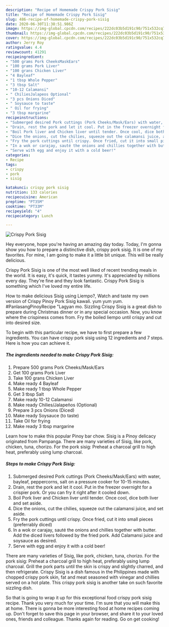 ```yaml
---
description: "Recipe of Homemade Crispy Pork Sisig"
title: "Recipe of Homemade Crispy Pork Sisig"
slug: 486-recipe-of-homemade-crispy-pork-sisig
date: 2020-06-30T11:38:51.986Z
image: https://img-global.cpcdn.com/recipes/222dc03b5d191c90/751x532cq70/crispy-pork-sisig-recipe-main-photo.jpg
thumbnail: https://img-global.cpcdn.com/recipes/222dc03b5d191c90/751x532cq70/crispy-pork-sisig-recipe-main-photo.jpg
cover: https://img-global.cpcdn.com/recipes/222dc03b5d191c90/751x532cq70/crispy-pork-sisig-recipe-main-photo.jpg
author: Jerry Roy
ratingvalue: 4.4
reviewcount: 41291
recipeingredient:
- "500 grams Pork CheeksMaskEars"
- "100 grams Pork Liver"
- "100 grans Chicken Liver"
- "4 Bayleaf"
- "1 tbsp Whole Pepper"
- "3 tbsp Salt"
- "10-12 Calamansi"
- " ChiliesJalapeos Optional"
- "3 pcs Onions Diced"
- " Soysauce to taste"
- " Oil for frying"
- "3 tbsp margarine"
recipeinstructions:
- "Submerged desired Pork cuttings (Pork Cheeks/Mask/Ears) with water, bayleaf, peppercorns, salt on a pressure cooker for 10-15 minutes."
- "Drain, rest the pork and let it cool. Put in the freezer overnight for a crispier pork. Or you can fry it right after it cooled down."
- "Boil Pork liver and Chicken liver until tender. Once cool, dice both liver and set aside."
- "Dice the onions, cut the chilies, squeeze out the calamansi juice, and set aside."
- "Fry the pork cuttings until crispy. Once fried, cut it into small pieces (preferrably diced)"
- "In a wok or carajay, sauté the onions and chillies together with butter. Add the diced livers followed by the fried pork. Add Calamansi juice and soysauce as desired."
- "Serve with egg and enjoy it with a cold beer!"
categories:
- Recipe
tags:
- crispy
- pork
- sisig

katakunci: crispy pork sisig 
nutrition: 133 calories
recipecuisine: American
preptime: "PT35M"
cooktime: "PT33M"
recipeyield: "4"
recipecategory: Lunch

---
```



![Crispy Pork Sisig](https://img-global.cpcdn.com/recipes/222dc03b5d191c90/751x532cq70/crispy-pork-sisig-recipe-main-photo.jpg)

Hey everyone, hope you're having an amazing day today. Today, I'm gonna show you how to prepare a distinctive dish, crispy pork sisig. It is one of my favorites. For mine, I am going to make it a little bit unique. This will be really delicious.

Crispy Pork Sisig is one of the most well liked of recent trending meals in the world. It is easy, it's quick, it tastes yummy. It's appreciated by millions every day. They're fine and they look fantastic. Crispy Pork Sisig is something which I've loved my entire life.

How to make delicious Sisig using Liempo?, Watch and taste my own version of Crispy Pinoy Pork Sisig kawali. yum yum yum. #PanlasangPinoyRecipe &#34;Lagyan mo. Sizzling Crispy Sisig is a great dish to prepare during Christmas dinner or in any special occasion. Now, you know where the crispiness comes from. Fry the boiled liempo until crispy and cut into desired size.


To begin with this particular recipe, we have to first prepare a few ingredients. You can have crispy pork sisig using 12 ingredients and 7 steps. Here is how you can achieve it.

<!--inarticleads1-->

##### The ingredients needed to make Crispy Pork Sisig:

1. Prepare 500 grams Pork Cheeks/Mask/Ears
1. Get 100 grams Pork Liver
1. Take 100 grans Chicken Liver
1. Make ready 4 Bayleaf
1. Make ready 1 tbsp Whole Pepper
1. Get 3 tbsp Salt
1. Make ready 10-12 Calamansi
1. Make ready  Chilies/Jalapeños (Optional)
1. Prepare 3 pcs Onions (Diced)
1. Make ready  Soysauce (to taste)
1. Take  Oil for frying
1. Make ready 3 tbsp margarine


Learn how to make this popular Pinoy bar chow. Sisig is a Pinoy delicacy originated from Pampanga. There are many varieties of Sisig, like pork, chicken, tuna, chorizo. For the pork sisig: Preheat a charcoal grill to high heat, preferably using lump charcoal. 

<!--inarticleads2-->

##### Steps to make Crispy Pork Sisig:

1. Submerged desired Pork cuttings (Pork Cheeks/Mask/Ears) with water, bayleaf, peppercorns, salt on a pressure cooker for 10-15 minutes.
1. Drain, rest the pork and let it cool. Put in the freezer overnight for a crispier pork. Or you can fry it right after it cooled down.
1. Boil Pork liver and Chicken liver until tender. Once cool, dice both liver and set aside.
1. Dice the onions, cut the chilies, squeeze out the calamansi juice, and set aside.
1. Fry the pork cuttings until crispy. Once fried, cut it into small pieces (preferrably diced)
1. In a wok or carajay, sauté the onions and chillies together with butter. Add the diced livers followed by the fried pork. Add Calamansi juice and soysauce as desired.
1. Serve with egg and enjoy it with a cold beer!


There are many varieties of Sisig, like pork, chicken, tuna, chorizo. For the pork sisig: Preheat a charcoal grill to high heat, preferably using lump charcoal. Grill the pork parts until the skin is crispy and slightly charred, and then refrigerate. Crispy Sisig is a dish famous in the Philippines made with chopped crispy pork skin, fat and meat seasoned with vinegar and chillies served on a hot plate. This crispy pork sisig is another take on such favorite sizzling dish. 

So that is going to wrap it up for this exceptional food crispy pork sisig recipe. Thank you very much for your time. I'm sure that you will make this at home. There is gonna be more interesting food at home recipes coming up. Don't forget to save this page in your browser, and share it to your loved ones, friends and colleague. Thanks again for reading. Go on get cooking!
